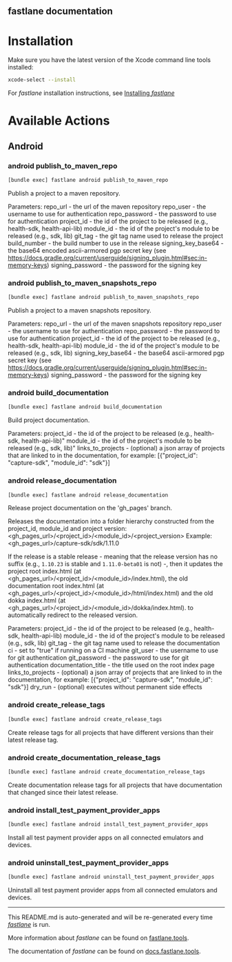 fastlane documentation
----

# Installation

Make sure you have the latest version of the Xcode command line tools installed:

```sh
xcode-select --install
```

For _fastlane_ installation instructions, see [Installing _fastlane_](https://docs.fastlane.tools/#installing-fastlane)

# Available Actions

## Android

### android publish_to_maven_repo

```sh
[bundle exec] fastlane android publish_to_maven_repo
```

Publish a project to a maven repository.

Parameters:
  repo_url            - the url of the maven repository
  repo_user           - the username to use for authentication
  repo_password       - the password to use for authentication
  project_id          - the id of the project to be released (e.g., health-sdk, health-api-lib)
  module_id           - the id of the project's module to be released (e.g., sdk, lib)
  git_tag             - the git tag name used to release the project
  build_number        - the build number to use in the release
  signing_key_base64  - the base64 encoded ascii-armored pgp secret key (see https://docs.gradle.org/current/userguide/signing_plugin.html#sec:in-memory-keys)
  signing_password    - the password for the signing key


### android publish_to_maven_snapshots_repo

```sh
[bundle exec] fastlane android publish_to_maven_snapshots_repo
```

Publish a project to a maven snapshots repository.

Parameters:
  repo_url            - the url of the maven snapshots repository
  repo_user           - the username to use for authentication
  repo_password       - the password to use for authentication
  project_id          - the id of the project to be released (e.g., health-sdk, health-api-lib)
  module_id           - the id of the project's module to be released (e.g., sdk, lib)
  signing_key_base64  - the base64 ascii-armored pgp secret key (see https://docs.gradle.org/current/userguide/signing_plugin.html#sec:in-memory-keys)
  signing_password    - the password for the signing key


### android build_documentation

```sh
[bundle exec] fastlane android build_documentation
```

Build project documentation.

Parameters:
  project_id        - the id of the project to be released (e.g., health-sdk, health-api-lib)"
  module_id         - the id of the project's module to be released (e.g., sdk, lib)"
  links_to_projects - (optional) a json array of projects that are linked to in the documentation, for example: [{"project_id": "capture-sdk", "module_id": "sdk"}]


### android release_documentation

```sh
[bundle exec] fastlane android release_documentation
```

Release project documentation on the 'gh_pages' branch.

Releases the documentation into a folder hierarchy constructed from the project_id, module_id and project version:
<gh_pages_url>/<project_id>/<module_id>/<project_version>
Example: <gh_pages_url>/capture-sdk/sdk/1.11.0

If the release is a stable release - meaning that the release version has no suffix (e.g., `1.10.23` is stable and 
`1.11.0-beta01` is not) -, then it updates the project root index.html
(at <gh_pages_url>/<project_id>/<module_id>/index.html), the old documentation
root index.html (at <gh_pages_url>/<project_id>/<module_id>/html/index.html) and
the old dokka index.html (at <gh_pages_url>/<project_id>/<module_id>/dokka/index.html).
to automatically redirect to the released version.

Parameters:
  project_id            - the id of the project to be released (e.g., health-sdk, health-api-lib)
  module_id             - the id of the project's module to be released (e.g., sdk, lib)
  git_tag               - the git tag name used to release the documentation
  ci                    - set to "true" if running on a CI machine
  git_user              - the username to use for git authentication
  git_password          - the password to use for git authentication
  documentation_title   - the title used on the root index page
  links_to_projects     - (optional) a json array of projects that are linked to in the documentation, for example: [{"project_id": "capture-sdk", "module_id": "sdk"}]
  dry_run               - (optional) executes without permanent side effects


### android create_release_tags

```sh
[bundle exec] fastlane android create_release_tags
```

Create release tags for all projects that have different versions than their latest release tag.


### android create_documentation_release_tags

```sh
[bundle exec] fastlane android create_documentation_release_tags
```

Create documentation release tags for all projects that have documentation that changed since their latest release.


### android install_test_payment_provider_apps

```sh
[bundle exec] fastlane android install_test_payment_provider_apps
```

Install all test payment provider apps on all connected emulators and devices.


### android uninstall_test_payment_provider_apps

```sh
[bundle exec] fastlane android uninstall_test_payment_provider_apps
```

Uninstall all test payment provider apps from all connected emulators and devices.


----

This README.md is auto-generated and will be re-generated every time [_fastlane_](https://fastlane.tools) is run.

More information about _fastlane_ can be found on [fastlane.tools](https://fastlane.tools).

The documentation of _fastlane_ can be found on [docs.fastlane.tools](https://docs.fastlane.tools).
